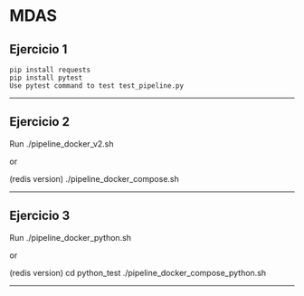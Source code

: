 #  MDAS #

## Ejercicio 1 ##

    pip install requests
    pip install pytest
    Use pytest command to test test_pipeline.py

---

## Ejercicio 2

Run ./pipeline_docker_v2.sh 

or 

(redis version)
./pipeline_docker_compose.sh

---

## Ejercicio 3

Run ./pipeline_docker_python.sh 

or

(redis version)
cd python_test
./pipeline_docker_compose_python.sh

---